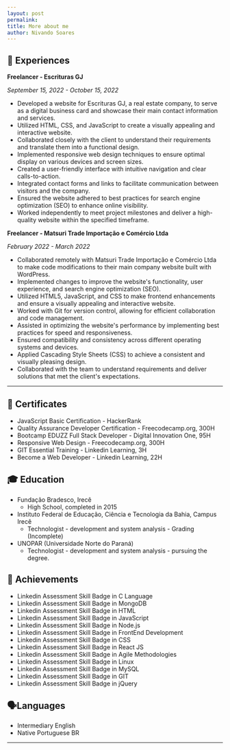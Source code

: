 ```yaml
---
layout: post
permalink:
title: More about me
author: Nivando Soares
---
```


## 💼 Experiences



**Freelancer - Escrituras GJ**

*September 15, 2022 - October 15, 2022*


- Developed a website for Escrituras GJ, a real estate company, to serve as a digital business card and showcase their main contact information and services.
- Utilized HTML, CSS, and JavaScript to create a visually appealing and interactive website.
- Collaborated closely with the client to understand their requirements and translate them into a functional design.
- Implemented responsive web design techniques to ensure optimal display on various devices and screen sizes.
- Created a user-friendly interface with intuitive navigation and clear calls-to-action.
- Integrated contact forms and links to facilitate communication between visitors and the company.
- Ensured the website adhered to best practices for search engine optimization (SEO) to enhance online visibility.
- Worked independently to meet project milestones and deliver a high-quality website within the specified timeframe.



**Freelancer - Matsuri Trade Importação e Comércio Ltda**

*February 2022 - March 2022*


- Collaborated remotely with Matsuri Trade Importação e Comércio Ltda to make code modifications to their main company website built with WordPress.
- Implemented changes to improve the website's functionality, user experience, and search engine optimization (SEO).
- Utilized HTML5, JavaScript, and CSS to make frontend enhancements and ensure a visually appealing and interactive website.
- Worked with Git for version control, allowing for efficient collaboration and code management.
- Assisted in optimizing the website's performance by implementing best practices for speed and responsiveness.
- Ensured compatibility and consistency across different operating systems and devices.
- Applied Cascading Style Sheets (CSS) to achieve a consistent and visually pleasing design.
- Collaborated with the team to understand requirements and deliver solutions that met the client's expectations.

---



## 📜 Certificates

- JavaScript Basic Certification - HackerRank
- Quality Assurance Developer Certification - Freecodecamp.org, 300H
- Bootcamp EDUZZ Full Stack Developer - Digital Innovation One, 95H
- Responsive Web Design - Freecodecamp.org, 300H
- GIT Essential Training - Linkedin Learning, 3H
- Become a Web Developer - Linkedin Learning, 22H

## 🎓 Education

- Fundação Bradesco, Irecê
  - High School, completed in 2015
- Instituto Federal de Educação, Ciência e Tecnologia da Bahia, Campus Irecê
  - Technologist - development and system analysis - Grading (Incomplete)
- UNOPAR (Universidade Norte do Paraná)
  - Technologist - development and system analysis - pursuing the degree.

## 🏅 Achievements

- Linkedin Assessment Skill Badge in C Language
- Linkedin Assessment Skill Badge in MongoDB
- Linkedin Assessment Skill Badge in HTML
- Linkedin Assessment Skill Badge in JavaScript
- Linkedin Assessment Skill Badge in Node.js
- Linkedin Assessment Skill Badge in FrontEnd Development
- Linkedin Assessment Skill Badge in CSS
- Linkedin Assessment Skill Badge in React JS
- Linkedin Assessment Skill Badge in Agile Methodologies
- Linkedin Assessment Skill Badge in Linux
- Linkedin Assessment Skill Badge in MySQL
- Linkedin Assessment Skill Badge in GIT
- Linkedin Assessment Skill Badge in jQuery

## 🗣️Languages

- Intermediary English 
- Native Portuguese BR

---

